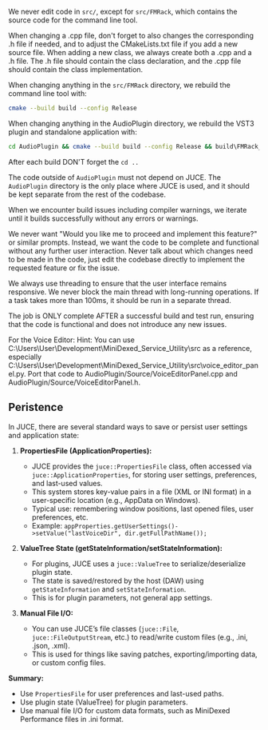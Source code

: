 We never edit code in `src/`, except for `src/FMRack`, which contains the source code for the command line tool.

When changing a .cpp file, don't forget to also changes the corresponding .h file if needed, and to adjust the CMakeLists.txt file if you add a new source file.
When adding a new class, we always create both a .cpp and a .h file. The .h file should contain the class declaration, and the .cpp file should contain the class implementation.

When changing anything in the `src/FMRack` directory, we rebuild the command line tool with:

```bash
cmake --build build --config Release
```

When changing anything in the AudioPlugin directory, we rebuild the VST3 plugin and standalone application with:

```bash
cd AudioPlugin && cmake --build build --config Release && build\FMRack_artefacts\Release\Standalone\FMRack.exe ; cd .. 
```

After each build DON'T forget the `cd ..`

The code outside of `AudioPlugin` must not depend on JUCE. The `AudioPlugin` directory is the only place where JUCE is used, and it should be kept separate from the rest of the codebase.

When we encounter build issues including compiler warnings, we iterate until it builds successfully without any errors or warnings.

We never want "Would you like me to proceed and implement this feature?" or similar prompts. Instead, we want the code to be complete and functional without any further user interaction. Never talk about which changes need to be made in the code, just edit the codebase directly to implement the requested feature or fix the issue.

We always use threading to ensure that the user interface remains responsive. We never block the main thread with long-running operations. If a task takes more than 100ms, it should be run in a separate thread.

The job is ONLY complete AFTER a successful build and test run, ensuring that the code is functional and does not introduce any new issues.

For the Voice Editor: Hint: You can use C:\Users\User\Development\MiniDexed_Service_Utility\src as a reference, especially C:\Users\User\Development\MiniDexed_Service_Utility\src\voice_editor_panel.py. Port that code to AudioPlugin/Source/VoiceEditorPanel.cpp and AudioPlugin/Source/VoiceEditorPanel.h.

## Peristence

In JUCE, there are several standard ways to save or persist user settings and application state:

1. **PropertiesFile (ApplicationProperties):**
   - JUCE provides the `juce::PropertiesFile` class, often accessed via `juce::ApplicationProperties`, for storing user settings, preferences, and last-used values.
   - This system stores key-value pairs in a file (XML or INI format) in a user-specific location (e.g., AppData on Windows).
   - Typical use: remembering window positions, last opened files, user preferences, etc.
   - Example: `appProperties.getUserSettings()->setValue("lastVoiceDir", dir.getFullPathName());`

2. **ValueTree State (getStateInformation/setStateInformation):**
   - For plugins, JUCE uses a `juce::ValueTree` to serialize/deserialize plugin state.
   - The state is saved/restored by the host (DAW) using `getStateInformation` and `setStateInformation`.
   - This is for plugin parameters, not general app settings.

3. **Manual File I/O:**
   - You can use JUCE’s file classes (`juce::File`, `juce::FileOutputStream`, etc.) to read/write custom files (e.g., .ini, .json, .xml).
   - This is used for things like saving patches, exporting/importing data, or custom config files.

**Summary:**  
- Use `PropertiesFile` for user preferences and last-used paths.
- Use plugin state (ValueTree) for plugin parameters.
- Use manual file I/O for custom data formats, such as MiniDexed Performance files in .ini format.
